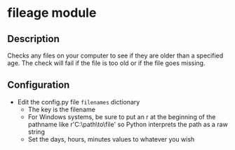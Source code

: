 # fileage module

## Description

Checks any files on your computer to see if they are older than a specified age. The check will fail if the file is too old or if the file goes missing.

## Configuration

* Edit the config.py file `filenames` dictionary
  * The key is the filename
  * For Windows systems, be sure to put an r at the beginning of the pathname like r'C:\path\to\file' so Python interprets the path as a raw string
  * Set the days, hours, minutes values to whatever you wish
